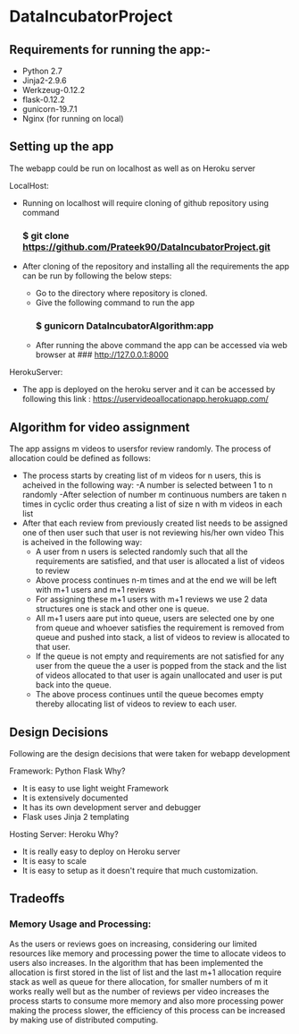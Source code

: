 # DataIncubatorProject

## Requirements for running the app:-

* Python 2.7
* Jinja2-2.9.6
* Werkzeug-0.12.2
* flask-0.12.2
* gunicorn-19.7.1
* Nginx (for running on local)

## Setting up the app

The webapp could be run on localhost as well as on Heroku server

LocalHost:
- Running on localhost will require cloning of github repository using command
  ### $ git clone https://github.com/Prateek90/DataIncubatorProject.git
 
- After cloning of the repository and installing all the requirements the app can be run by following the below steps:
    * Go to the directory where repository is cloned.
    * Give the following command to run the app
      ### $ gunicorn DataIncubatorAlgorithm:app
    * After running the above command the app can be accessed via web browser at ### http://127.0.0.1:8000

HerokuServer:
- The app is deployed on the heroku server and it can be accessed by following this link : https://uservideoallocationapp.herokuapp.com/

## Algorithm for video assignment

The app assigns m videos to usersfor review randomly. The process of allocation could be defined as follows:
  * The process starts by creating list of m videos for n users, this is acheived in the following way:
    -A number is selected between 1 to n randomly
    -After selection of number m continuous numbers are taken n times in cyclic order thus creating a list of size n with m videos in each list
  * After that each review from previously created list needs to be assigned one of then user such that user is not reviewing his/her own video
    This is acheived in the following way:
      - A user from n users is selected randomly such that all the requirements are satisfied, and that user is allocated a list of videos to review
      - Above process continues n-m times and at the end we will be left with m+1 users and m+1 reviews
      - For assigning these m+1 users with m+1 reviews we use 2 data structures one is stack and other one is queue.
      - All m+1 users aare put into queue, users are selected one by one from queue and whoever satisfies the requirement is removed from queue and pushed into stack, a list of videos to review is allocated to that user.
      - If the queue is not empty and requirements are not satisfied for any user from the queue the a user is 
        popped from the stack and the list of videos allocated to that user is again unallocated and user is put back into the queue.
      - The above process continues until the queue becomes empty thereby allocating list of videos to review to each user.
  

## Design Decisions

Following are the design decisions that were taken for webapp development

Framework: Python Flask
Why?
* It is easy to use light weight Framework
* It is extensively documented
* It has its own development server and debugger
* Flask uses Jinja 2 templating

Hosting Server: Heroku
Why?
* It is really easy to deploy on Heroku server
* It is easy to scale
* It is easy to setup as it doesn't require that much customization.

## Tradeoffs

### Memory Usage and Processing:
As the users or reviews goes on increasing, considering our limited resources like memory and processing power the time to allocate videos to users also increases. In the algorithm that has been implemented the allocation is first stored in the list of list and the last m+1 allocation require stack as well as queue for there allocation, for smaller numbers of m it works really well but as the number of reviews per video increases the process starts to consume more memory and also more processing power making the process slower, the efficiency of this process can be increased by making use of distributed computing.
